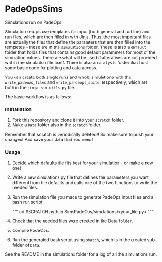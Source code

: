 # PadeOpsSims

Simulations run on PadeOps.

Simulation setups use templates for input (both general and turbine) and run files, which are then filled in with Jinja. Thus, the most important files are actually the files that define the paramters that are then filled into the templetes - these are in the `simulations` folder. These is also a `default` folder that holds files that contains good default parameters for most of the simulation values. There are what will be used if alteratives are not provided within the simulation file itself. There is also an `analysis` folder that hold some basic code for plotting and data access.

You can create both single runs and whole simulations with the `write_padeops_files` and `write_pardeops_suite`, respectively, which are both in the `jinja_sim_utils.py` file.

The basic workflow is as follows:

### Installation
1. Fork this repository and clone it into your `scratch` folder.
2. Make a `Data` folder also in the `scratch` folder.

Remember that scratch is periodically deleted!! So make sure to push your changes! And save your data that you need!

### Usage
1. Decide which defaults file fits best for your simulation - or make a new one!
2. Write a new simulations.py file that defines the parameters you want different from the defaults and calls one of the two functions to write the needed files.
3. Run the simulation file you made to generate PadeOps input files and a bash run script

    """
    cd $SCRATCH
    python SimsPadeOps/simulations/<your_file.py>
    """

4. Check that the needed files were created in the Data `folder`.
5. Compile PadeOps.
6. Run the generated bash script using `sbatch`, which is in the created sub-folder of `Data`.

See the README in the simulations folder for a log of all the simulations run. 


